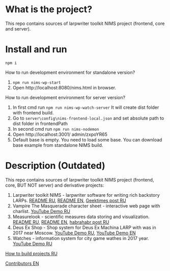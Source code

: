 # What is the project?

This repo contains sources of larpwriter toolkit NIMS project (frontend, core and server).

# Install and run

```
npm i
```

How to run development environment for standalone version?

1. `npm run nims-wp-start`
2. Open http://localhost:8080/nims.html in browser.

How to run development environment for server version?

1. In first cmd run `npm run nims-wp-watch-server`
It will create dist folder with frontend build.
2. Go to `server\config\nims-frontend-local.json` and set absolute path to dist folder in frontendPath
3. In second cmd run `npm run nims-nodemon`
4. Open http://localhost:3001/ admin/zxpoYR65
5. Default base is empty. You need to load some base. You can download base example from standalone NIMS build.

# Description (Outdated)

This repo contains sources of larpwriter toolkit NIMS project (frontend, core, BUT NOT server) and derivative projects:

1. Larpwriter toolkit NIMS - larpwriter software for writing rich backstory LARPs. [README RU](https://github.com/NtsDK/smtk-nims/blob/master/wiki/NIMS_RU.md), [README EN](https://github.com/NtsDK/smtk-nims/blob/master/wiki/NIMS_EN.md), [Geektimes post RU](https://geektimes.ru/post/292531/)
1. Vampire The Masquerade character sheet - interactive web page with charlist. [YouTube Demo RU](https://www.youtube.com/watch?v=1zHviDjOrn4)
1. Measurelook - scientific measures data storing and visualization. [README RU](https://github.com/NtsDK/smtk-nims/blob/master/wiki/MEASURELOOK_RU.md), [README EN](https://github.com/NtsDK/smtk-nims/blob/master/wiki/MEASURELOOK_EN.md), [habrahabr post RU](https://habrahabr.ru/post/344174/)
1. Deus Ex Shop - Shop system for Deus Ex Machina LARP with was in 2017 near Moscow. [YouTube Demo RU](https://www.youtube.com/watch?v=GlgfL7RAqgE), [YouTube Demo EN](https://www.youtube.com/watch?v=M3XN6NM1tTg)
1. Watches - information system for city game wathes in 2017 year. [YouTube Demo RU](https://www.youtube.com/watch?v=MQ5-ffq1Vco)

[How to build projects RU](https://github.com/NtsDK/smtk-nims/blob/master/wiki/CONTRIBUTING.md)

[Contributors EN](https://github.com/NtsDK/smtk-nims/blob/master/wiki/CONTRIBUTORS.md)
